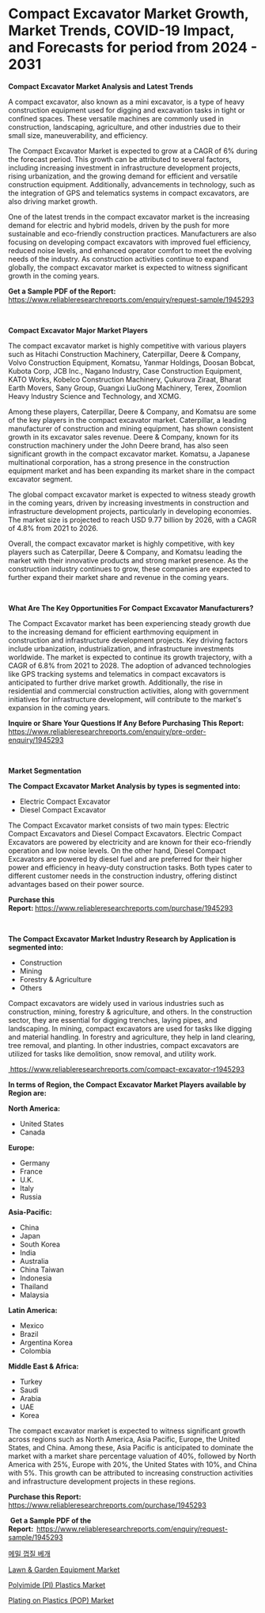 <p><h1>Compact Excavator Market Growth, Market Trends, COVID-19 Impact, and Forecasts for period from 2024 - 2031</h1></p><p><strong>Compact Excavator Market Analysis and Latest Trends</strong></p>
<p><p>A compact excavator, also known as a mini excavator, is a type of heavy construction equipment used for digging and excavation tasks in tight or confined spaces. These versatile machines are commonly used in construction, landscaping, agriculture, and other industries due to their small size, maneuverability, and efficiency.</p><p>The Compact Excavator Market is expected to grow at a CAGR of 6% during the forecast period. This growth can be attributed to several factors, including increasing investment in infrastructure development projects, rising urbanization, and the growing demand for efficient and versatile construction equipment. Additionally, advancements in technology, such as the integration of GPS and telematics systems in compact excavators, are also driving market growth.</p><p>One of the latest trends in the compact excavator market is the increasing demand for electric and hybrid models, driven by the push for more sustainable and eco-friendly construction practices. Manufacturers are also focusing on developing compact excavators with improved fuel efficiency, reduced noise levels, and enhanced operator comfort to meet the evolving needs of the industry. As construction activities continue to expand globally, the compact excavator market is expected to witness significant growth in the coming years.</p></p>
<p><strong>Get a Sample PDF of the Report:&nbsp;</strong> <a href="https://www.reliableresearchreports.com/enquiry/request-sample/1945293">https://www.reliableresearchreports.com/enquiry/request-sample/1945293</a></p>
<p>&nbsp;</p>
<p><strong>Compact Excavator Major Market Players</strong></p>
<p><p>The compact excavator market is highly competitive with various players such as Hitachi Construction Machinery, Caterpillar, Deere & Company, Volvo Construction Equipment, Komatsu, Yanmar Holdings, Doosan Bobcat, Kubota Corp, JCB Inc., Nagano Industry, Case Construction Equipment, KATO Works, Kobelco Construction Machinery, Çukurova Ziraat, Bharat Earth Movers, Sany Group, Guangxi LiuGong Machinery, Terex, Zoomlion Heavy Industry Science and Technology, and XCMG.</p><p>Among these players, Caterpillar, Deere & Company, and Komatsu are some of the key players in the compact excavator market. Caterpillar, a leading manufacturer of construction and mining equipment, has shown consistent growth in its excavator sales revenue. Deere & Company, known for its construction machinery under the John Deere brand, has also seen significant growth in the compact excavator market. Komatsu, a Japanese multinational corporation, has a strong presence in the construction equipment market and has been expanding its market share in the compact excavator segment.</p><p>The global compact excavator market is expected to witness steady growth in the coming years, driven by increasing investments in construction and infrastructure development projects, particularly in developing economies. The market size is projected to reach USD 9.77 billion by 2026, with a CAGR of 4.8% from 2021 to 2026.</p><p>Overall, the compact excavator market is highly competitive, with key players such as Caterpillar, Deere & Company, and Komatsu leading the market with their innovative products and strong market presence. As the construction industry continues to grow, these companies are expected to further expand their market share and revenue in the coming years.</p></p>
<p>&nbsp;</p>
<p><strong>What Are The Key Opportunities For Compact Excavator Manufacturers?</strong></p>
<p><p>The Compact Excavator market has been experiencing steady growth due to the increasing demand for efficient earthmoving equipment in construction and infrastructure development projects. Key driving factors include urbanization, industrialization, and infrastructure investments worldwide. The market is expected to continue its growth trajectory, with a CAGR of 6.8% from 2021 to 2028. The adoption of advanced technologies like GPS tracking systems and telematics in compact excavators is anticipated to further drive market growth. Additionally, the rise in residential and commercial construction activities, along with government initiatives for infrastructure development, will contribute to the market's expansion in the coming years.</p></p>
<p><strong>Inquire or Share Your Questions If Any Before Purchasing This Report:</strong> <a href="https://www.reliableresearchreports.com/enquiry/pre-order-enquiry/1945293">https://www.reliableresearchreports.com/enquiry/pre-order-enquiry/1945293</a></p>
<p>&nbsp;</p>
<p><strong>Market Segmentation</strong></p>
<p><strong>The Compact Excavator Market Analysis by types is segmented into:</strong></p>
<p><ul><li>Electric Compact Excavator</li><li>Diesel Compact Excavator</li></ul></p>
<p><p>The Compact Excavator market consists of two main types: Electric Compact Excavators and Diesel Compact Excavators. Electric Compact Excavators are powered by electricity and are known for their eco-friendly operation and low noise levels. On the other hand, Diesel Compact Excavators are powered by diesel fuel and are preferred for their higher power and efficiency in heavy-duty construction tasks. Both types cater to different customer needs in the construction industry, offering distinct advantages based on their power source.</p></p>
<p><strong>Purchase this Report:&nbsp;</strong><a href="https://www.reliableresearchreports.com/purchase/1945293">https://www.reliableresearchreports.com/purchase/1945293</a></p>
<p>&nbsp;</p>
<p><strong>The Compact Excavator Market Industry Research by Application is segmented into:</strong></p>
<p><ul><li>Construction</li><li>Mining</li><li>Forestry & Agriculture</li><li>Others</li></ul></p>
<p><p>Compact excavators are widely used in various industries such as construction, mining, forestry & agriculture, and others. In the construction sector, they are essential for digging trenches, laying pipes, and landscaping. In mining, compact excavators are used for tasks like digging and material handling. In forestry and agriculture, they help in land clearing, tree removal, and planting. In other industries, compact excavators are utilized for tasks like demolition, snow removal, and utility work.</p></p>
<p><a href="https://www.reliableresearchreports.com/compact-excavator-r1945293">&nbsp;https://www.reliableresearchreports.com/compact-excavator-r1945293</a></p>
<p><strong>In terms of Region, the Compact Excavator Market Players available by Region are:</strong></p>
<p>
    <p> <strong> North America: </strong>
        <ul>
            <li>United States</li>
            <li>Canada</li>
        </ul>
        </p> 
    <p> <strong> Europe: </strong>
        <ul>
            <li>Germany</li>
            <li>France</li>
            <li>U.K.</li>
            <li>Italy</li>
            <li>Russia</li>
        </ul>
        </p> 
    <p> <strong> Asia-Pacific: </strong>
        <ul>
            <li>China</li>
            <li>Japan</li>
            <li>South Korea</li>
            <li>India</li>
            <li>Australia</li>
            <li>China Taiwan</li>
            <li>Indonesia</li>
            <li>Thailand</li>
            <li>Malaysia</li>
        </ul>
        </p> 
    <p> <strong> Latin America: </strong>
        <ul>
            <li>Mexico</li>
            <li>Brazil</li>
            <li>Argentina Korea</li>
            <li>Colombia</li>
        </ul>
        </p> 
    <p> <strong> Middle East & Africa: </strong>
        <ul>
            <li>Turkey</li>
            <li>Saudi</li>
            <li>Arabia</li>
            <li>UAE</li>
            <li>Korea</li>
        </ul>
    </p>
    </p>
<p><p>The compact excavator market is expected to witness significant growth across regions such as North America, Asia Pacific, Europe, the United States, and China. Among these, Asia Pacific is anticipated to dominate the market with a market share percentage valuation of 40%, followed by North America with 25%, Europe with 20%, the United States with 10%, and China with 5%. This growth can be attributed to increasing construction activities and infrastructure development projects in these regions.</p></p>
<p><strong>Purchase this Report: </strong><a href="https://www.reliableresearchreports.com/purchase/1945293">https://www.reliableresearchreports.com/purchase/1945293</a></p>
<p>&nbsp;<strong>Get a Sample PDF of the Report:&nbsp;&nbsp;</strong><a href="https://www.reliableresearchreports.com/enquiry/request-sample/1945293">https://www.reliableresearchreports.com/enquiry/request-sample/1945293</a></p>
<p><strong></strong></p>
<p><p><a href="https://github.com/laholand/Market-Research-Report-List-3/blob/main/904269427694.md">메밀 껍질 베개</a></p><p><a href="https://github.com/JameTravis/Market-Research-Report-List-4/blob/main/lawn-garden-equipment-market.md">Lawn & Garden Equipment Market</a></p><p><a href="https://www.linkedin.com/pulse/polyimide-pi-plastics-market-size-growth-segmentation-regional-nuuye?trackingId=DsCHc7LSrVRv93w%2B4g8G%2BA%3D%3D">Polyimide (PI) Plastics Market</a></p><p><a href="https://www.linkedin.com/pulse/plating-plastics-pop-market-furnish-information-size-share-dynamics-xdsue?trackingId=E0x6EhtyiBweNRQfFDAYZw%3D%3D">Plating on Plastics (POP) Market</a></p></p>